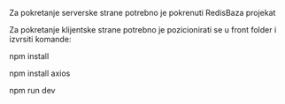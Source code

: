 Za pokretanje serverske strane potrebno je pokrenuti RedisBaza projekat

Za pokretanje klijentske strane potrebno je pozicionirati se u front folder i izvrsiti komande:

npm install

npm install axios

npm run dev
